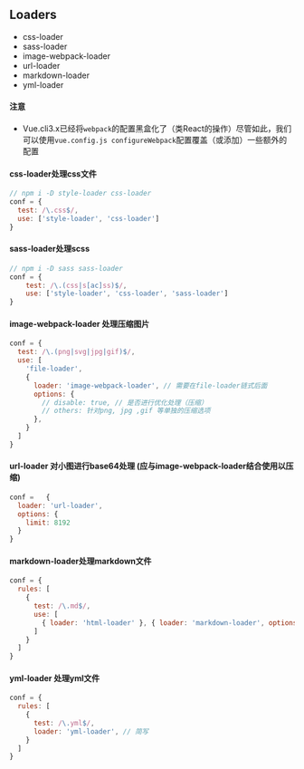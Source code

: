 ## Loaders

* css-loader
* sass-loader
* image-webpack-loader
* url-loader
* markdown-loader
* yml-loader

#### 注意

* Vue.cli3.x已经将`webpack`的配置黑盒化了（类React的操作）尽管如此，我们可以使用`vue.config.js configureWebpack`配置覆盖（或添加）一些额外的配置


#### css-loader处理css文件

```js
// npm i -D style-loader css-loader
conf = {
  test: /\.css$/,
  use: ['style-loader', 'css-loader']
}
```

#### sass-loader处理scss

```js
// npm i -D sass sass-loader
conf = {
    test: /\.(css|s[ac]ss)$/,
    use: ['style-loader', 'css-loader', 'sass-loader']
}
```

#### image-webpack-loader 处理压缩图片

```js
conf = {
  test: /\.(png|svg|jpg|gif)$/,
  use: [
    'file-loader',
    {
      loader: 'image-webpack-loader', // 需要在file-loader链式后面
      options: {
        // disable: true, // 是否进行优化处理（压缩）
        // others: 针对png, jpg ,gif 等单独的压缩选项
      },
    }
  ]
}
```

#### url-loader 对小图进行base64处理 (应与image-webpack-loader结合使用以压缩)

```js
conf =   {
  loader: 'url-loader',
  options: {
    limit: 8192
  }
}
```

#### markdown-loader处理markdown文件

```js
conf = {
  rules: [
    {
      test: /\.md$/,
      use: [
        { loader: 'html-loader' }, { loader: 'markdown-loader', options: { } }
      ]
    }
  ]
}
```

#### yml-loader 处理yml文件

```js
conf = {
  rules: [
    {
      test: /\.yml$/,
      loader: 'yml-loader', // 简写
    }
  ]
}
```





